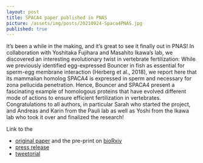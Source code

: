 ```yaml
---
layout: post
title: SPACA4 paper published in PNAS
picture: /assets/img/posts/20210924-Spaca4PNAS.jpg
published: true
---
```

It’s been a while in the making, and it’s great to see it finally out in PNAS! In collaboration with Yoshitaka Fujihara and Masahito Ikawa’s lab, we discovered an interesting evolutionary twist in vertebrate fertilization: While we previously identified egg-expressed Bouncer in fish as essential for sperm-egg membrane interaction (Herberg et al., 2018), we report here that its mammalian homolog SPACA4 is expressed in sperm and necessary for zona pellucida penetration. Hence, Bouncer and SPACA4 present a fascinating example of homologous proteins that have evolved different mode of actions to ensure efficient fertilization in vertebrates.
Congratulations to all authors, in particular Sarah who started the project, and Andreas and Karin from the Pauli lab as well as Yoshi from the Ikawa lab who took it over and finalized the research!

Link to the
- [original paper](https://www.pnas.org/content/118/39/e2108777118) and the pre-print on [bioRxiv](https://www.biorxiv.org/content/10.1101/2021.05.02.442348v2)
- [press release]( https://www.imp.ac.at/news/article/mouse-sperm-need-a-molecular-vip-pass-to-reach-the-egg-membrane/)
- [tweetorial](https://twitter.com/PauliGroup/status/1441409826039468032)
